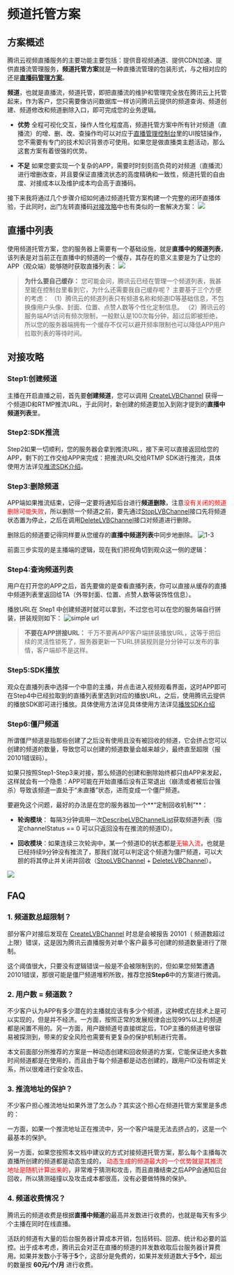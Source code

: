 # 频道托管方案
## 方案概述
腾讯云视频直播服务的主要功能主要包括：提供音视频通道、提供CDN加速、提供直播流管理服务，**频道托管方案**就是一种直播流管理的包装形式，与之相对应的还是[**直播码管理方案**](https://cloud.tencent.com/doc/api/258/5649)。

**频道**，也就是直播流，频道托管，即把直播流的维护和管理完全放在腾讯云上托管起来，作为客户，您只需要像访问数据库一样访问腾讯云提供的频道查询、频道创建、频道修改和频道删除入口，即可完成您的业务逻辑。

- **优势**
全程可视化交互，操作人性化程度高，频道托管方案中所有针对频道（直播流）的增、删、改、查操作均可以对应于[直播管理控制台](https://console.cloud.tencent.com/live/livemanage)里的UI按钮操作，您不需要有专门的技术知识背景亦可使用。如果您是做直播类主题活动，那么这套方案有着很强的优势。

- **不足**
如果您要实现一个复杂的APP，需要时时刻刻高负荷的对频道（直播流）进行增删改查，并且要保证直播流状态的高度精确和一致性，频道托管的自由度、对接成本以及维护成本均会高于直播码。

接下来我将通过几个步骤介绍如何通过频道托管方案构建一个完整的闭环直播体验，于此同时，出门左转直播码[对接攻略](https://cloud.tencent.com/doc/api/258/5649)中也有类似的一套解决方案：
![](//mccdn.qcloud.com/static/img/5f9f08330b500d2c81b7c28be5307fee/image.png)

## 直播中列表
使用频道托管方案，您的服务器上需要有一个基础设施，就是**直播中的频道列表**，该列表是对当前正在直播中的频道的一个缓存，其存在的意义主要是为了让您的APP（观众端）能够随时获取直播列表：
![](//mc.qcloudimg.com/static/img/f64b39ec200d1bc3c74d45ae32d04982/image.png)

>  **为什么要自己缓存：**
>  您可能会问，腾讯云已经在管理一个频道列表，我甚至能在控制台里看到它，为什么还需要我自己缓存呢？
>  主要基于三个方便的考虑：
>  （1）腾讯云的频道列表只有频道名称和频道ID等基础信息，不包换像用户头像、封面、位置、点赞人数等个性化定制信息。
>  （2）腾讯云的服务端API访问有频次限制，一般默认是100次每分钟，超过后即被拒绝，所以您的服务器端拥有一个缓存不仅可以避开频率限制也可以降低APP用户拉取列表的等待时间。

## 对接攻略
### Step1:创建频道
主播在开启直播之前，首先要**创建频道**，您可以调用 [CreateLVBChannel](https://cloud.tencent.com/doc/api/258/4715) 获得一个频道ID和RTMP推流URL，于此同时，新创建的频道要加入到刚才提到的**直播中频道列表**里。

### Step2:SDK推流
Step2如果一切顺利，您的服务器会拿到推流URL，接下来可以直接返回给您的APP，剩下的工作交给APP来完成：把推流URL交给RTMP SDK进行推流，具体使用方法详见[推流SDK介绍](http://cloud.tencent.com/doc/api/258/4734)。

### Step3:删除频道
APP端如果推流结束，记得一定要将通知后台进行**频道删除**，注意<font color='red'>没有关闭的频道删除可能失败</font>，所以删除一个频道之前，要先通过[StopLVBChannel](https://cloud.tencent.com/doc/api/258/4720)接口先将频道状态置为停止，之后在调用[DeleteLVBChannel](https://cloud.tencent.com/doc/api/258/4722)接口对频道进行删除。

删除后的频道要记得同样要从您缓存的**直播中频道列表**中同步地删除。
![1-3](//mc.qcloudimg.com/static/img/3cc24ef70bf5d0adfa6612d0eab77bb5/image.png)

前面三步实现的是主播端的逻辑，现在我们把视角切到观众这一侧的逻辑：

### Step4:查询频道列表
用户在打开您的APP之后，首先要做的是查看直播列表，你可以直接从缓存的直播中频道列表里返回给TA（外带封面、位置、点赞人数等装饰性信息）。

播放URL在 Step1 中创建频道时就可以拿到，不过您也可以在您的服务端自行拼装，拼装规则如下：
![simple url](//mc.qcloudimg.com/static/img/cb33257ac2623be2296b3f34a1927ae7/image.png)

>  **不要在APP拼接URL：**
>  千万不要再APP客户端拼装播放URL，这等于把后续的灵活性锁死了，服务器更新一下URL拼装规则是分分钟可以发布的事情，客户端却不是这样。

### Step5:SDK播放
观众在直播列表中选择一个中意的主播，并点击进入视频观看界面，这时APP即可在Step4中已经拉取到的直播列表里选到对应的播放URL，之后，使用腾讯云提供的播放SDK即可进行播放。具体使用方法详见具体使用方法详见[播放SDK介绍](http://cloud.tencent.com/doc/api/258/4736)

### Step6:僵尸频道
所谓僵尸频道是指那些创建了之后没有使用且没有被回收的频道，它会挤占您可以创建的频道的数量，导致您可以创建的频道数量会越来越少，最终直至超限（报20101错误码）。

如果只按照Step1-Step3来对接，那么频道的创建和删除始终都只由APP来发起，这样就会有一个隐患：APP可能在开始直播后没有正常退出（崩溃或者被后台强杀）导致该频道一直处于“未直播”状态，进而变成一个僵尸频道。

要避免这个问题，最好的办法是在您的服务器加一个**“定制回收机制”**：
- **轮询模块**： 每隔3分钟调用一次[DescribeLVBChannelList](https://cloud.tencent.com/doc/api/258/4716)获取频道列表（指定channelStatus == 0 可以只返回没有在推流的频道ID）。

- **回收模块**：如果连续三次轮询中，某一个频道ID的状态都是<font color='red'>无输入流</font>，也就是已经持续9分钟没有推流了，那我们就可以判定这个频道为僵尸频道，可以大胆的将其停止并关闭并回收（[StopLVBChannel](https://cloud.tencent.com/doc/api/258/4720) + [DeleteLVBChannel](https://cloud.tencent.com/doc/api/258/4722)）。

![](//mc.qcloudimg.com/static/img/e663d5652dc086a6239f1224274f2c16/image.png)


## FAQ

### 1. 频道数总超限制？
部分客户对接后发现在 [CreateLVBChannel](http://cloud.tencent.com/doc/api/258/4703) 时总是会被报告 20101（ 频道数超过上限）错误，这是因为腾讯云直播服务对单个客户最多可创建的频道数量进行了限制。

这个阈值很大，只要没有逻辑错误一般是不会被限制到的，但如果您频繁遭遇20101错误，那很可能是僵尸频道堆积所致，推荐您按**Step6**中的方案进行微调。

### 2. 用户数 = 频道数？
不少客户认为APP有多少潜在的主播就应该有多少个频道，这种模式在技术上是可以实现的，但是并不经济。一方面，按照正常的发展规律会出现99%以上的频道都是闲置不用的。另一方面，用户跟频道号直接绑定后，TOP主播的频道号很容易被探测到，带来的安全风险也需要有更复杂的保护机制进行完善。

本文前面部分所推荐的方案是一种动态创建和回收频道的方案，它能保证绝大多数时间频道都是在使用的，而且由于每个频道都是动态创建的，跟用户ID没有绑定关系，所以很难进行安全攻击。

### 3. 推流地址的保护？
不少客户担心推流地址如果外泄了怎么办？其实这个担心在频道托管方案里是多虑的：

一方面，如果一个推流地址正在推流中，另一个客户端是无法去挤占的，这是一个最基本的保护。

另一方面，如果您按照本文档中建议的方式对接频道托管方案，那么每个主播每次直播所创建的频道都是动态生成的， <font color='red'>动态生成的频道最大的一个优势就是其推流地址是随机计算出来的</font>，非常难于猜测和攻击，而且直播结束之后APP会通知后台回收，所以猜测碰撞以及攻击成本都很高，没有必要做特殊的保护。

### 4. 频道收费情况？
腾讯云的频道收费是根据**直播中频道**的最高并发数进行收费的，也就是每天有多少个主播在同时在线直播。

活跃的频道有大量的后台服务器计算成本开销，包括转码、回源、统计和必要的监控。出于成本考虑，腾讯云会对正在直播的频道的并发数收取后台服务器计算费用。如果并发数小于等于**5**个，这部分是免费的，如果并发频道数大于**5个**，超出的数量按 **60元/个/月** 进行收费。




